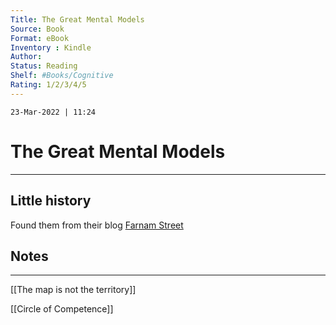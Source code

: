```yaml
---
Title: The Great Mental Models
Source: Book
Format: eBook
Inventory : Kindle
Author: 
Status: Reading
Shelf: #Books/Cognitive 
Rating: 1/2/3/4/5
---
```

`23-Mar-2022 | 11:24`

# The Great Mental Models
---




## Little history

Found them from their blog [Farnam Street](https://fs.blog/)

## Notes 
---


[[The map is not the territory]]

[[Circle of Competence]]


